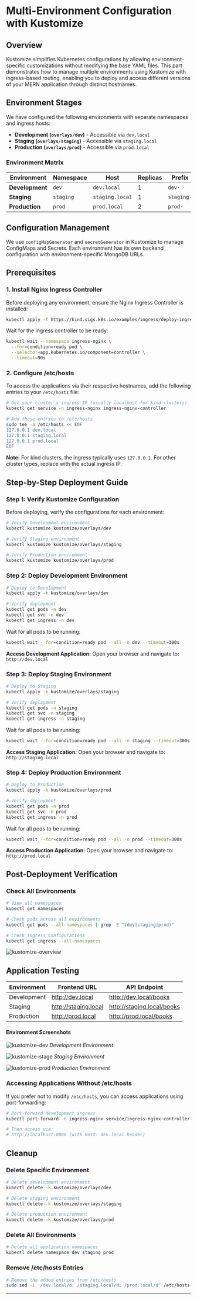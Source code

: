 # Multi-Environment Configuration with Kustomize

## Overview
Kustomize simplifies Kubernetes configurations by allowing environment-specific customizations without modifying the base YAML files. This part demonstrates how to manage multiple environments using Kustomize with ingress-based routing, enabling you to deploy and access different versions of your MERN application through distinct hostnames.

## Environment Stages
We have configured the following environments with separate namespaces and ingress hosts:

- **Development (`overlays/dev`)** - Accessible via `dev.local`
- **Staging (`overlays/staging`)** - Accessible via `staging.local`  
- **Production (`overlays/prod`)** - Accessible via `prod.local`

### Environment Matrix

| Environment | Namespace | Host | Replicas | Prefix |
|-------------|-----------|------|----------|--------|
| **Development** | `dev` | `dev.local` | 1 | `dev-` |
| **Staging** | `staging` | `staging.local` | 1 | `staging-` |
| **Production** | `prod` | `prod.local` | 2 | `prod-` |


## Configuration Management
We use `configMapGenerator` and `secretGenerator` in Kustomize to manage ConfigMaps and Secrets. Each environment has its own backend configuration with environment-specific MongoDB URLs.

## Prerequisites

### 1. Install Nginx Ingress Controller
Before deploying any environment, ensure the Nginx Ingress Controller is installed:

```bash
kubectl apply -f https://kind.sigs.k8s.io/examples/ingress/deploy-ingress-nginx.yaml
```

Wait for the ingress controller to be ready:

```bash
kubectl wait --namespace ingress-nginx \
  --for=condition=ready pod \
  --selector=app.kubernetes.io/component=controller \
  --timeout=90s
```

### 2. Configure /etc/hosts
To access the applications via their respective hostnames, add the following entries to your `/etc/hosts` file:

```bash
# Get your cluster's ingress IP (usually localhost for kind clusters)
kubectl get service -n ingress-nginx ingress-nginx-controller

# Add these entries to /etc/hosts
sudo tee -a /etc/hosts << EOF
127.0.0.1 dev.local
127.0.0.1 staging.local
127.0.0.1 prod.local
EOF
```

**Note:** For kind clusters, the ingress typically uses `127.0.0.1`. For other cluster types, replace with the actual ingress IP.

## Step-by-Step Deployment Guide

### Step 1: Verify Kustomize Configuration
Before deploying, verify the configurations for each environment:

```bash
# Verify Development environment
kubectl kustomize kustomize/overlays/dev

# Verify Staging environment  
kubectl kustomize kustomize/overlays/staging

# Verify Production environment
kubectl kustomize kustomize/overlays/prod
```

### Step 2: Deploy Development Environment

```bash
# Deploy to Development
kubectl apply -k kustomize/overlays/dev

# Verify deployment
kubectl get pods -n dev
kubectl get svc -n dev
kubectl get ingress -n dev
```

Wait for all pods to be running:

```bash
kubectl wait --for=condition=ready pod --all -n dev --timeout=300s
```

**Access Development Application:**
Open your browser and navigate to: `http://dev.local`

### Step 3: Deploy Staging Environment

```bash
# Deploy to Staging
kubectl apply -k kustomize/overlays/staging

# Verify deployment
kubectl get pods -n staging
kubectl get svc -n staging
kubectl get ingress -n staging
```

Wait for all pods to be running:

```bash
kubectl wait --for=condition=ready pod --all -n staging --timeout=300s
```

**Access Staging Application:**
Open your browser and navigate to: `http://staging.local`

### Step 4: Deploy Production Environment

```bash
# Deploy to Production
kubectl apply -k kustomize/overlays/prod

# Verify deployment
kubectl get pods -n prod
kubectl get svc -n prod
kubectl get ingress -n prod
```

Wait for all pods to be running:

```bash
kubectl wait --for=condition=ready pod --all -n prod --timeout=300s
```

**Access Production Application:**
Open your browser and navigate to: `http://prod.local`

## Post-Deployment Verification

### Check All Environments
```bash
# View all namespaces
kubectl get namespaces

# Check pods across all environments
kubectl get pods --all-namespaces | grep -E "(dev|staging|prod)"

# Check ingress configurations
kubectl get ingress --all-namespaces
```
![kustomize-overview](./assets/kustomize-overview.png)


## Application Testing
| Environment | Frontend URL | API Endpoint |
|-------------|--------------|--------------|
| Development | http://dev.local | http://dev.local/books |
| Staging | http://staging.local | http://staging.local/books |
| Production | http://prod.local | http://prod.local/books |


#### Environment Screenshots
![kustomize-dev](./assets/kustomize-dev.png)
*Development Environment*

![kustomize-stage](./assets/kustomize-stage.png)
*Staging Environment*

![kustomize-prod](./assets/kustomize-prod.png)
*Production Environment*

### Accessing Applications Without /etc/hosts
If you prefer not to modify `/etc/hosts`, you can access applications using port-forwarding:

```bash
# Port-forward development ingress
kubectl port-forward -n ingress-nginx service/ingress-nginx-controller 8080:80

# Then access via:
# http://localhost:8080 (with Host: dev.local header)
```

## Cleanup

### Delete Specific Environment
```bash
# Delete development environment
kubectl delete -k kustomize/overlays/dev

# Delete staging environment
kubectl delete -k kustomize/overlays/staging

# Delete production environment
kubectl delete -k kustomize/overlays/prod
```

### Delete All Environments
```bash
# Delete all application namespaces
kubectl delete namespace dev staging prod
```

### Remove /etc/hosts Entries
```bash
# Remove the added entries from /etc/hosts
sudo sed -i '/dev.local/d; /staging.local/d; /prod.local/d' /etc/hosts
```

---